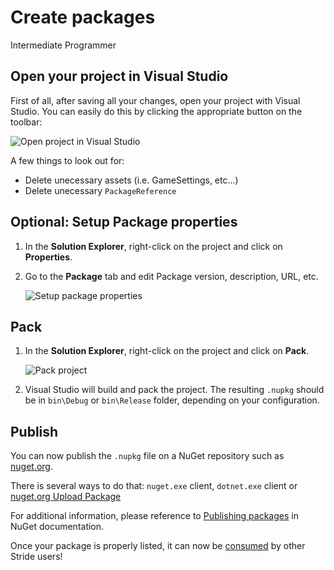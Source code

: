 # Create packages

<span class="badge text-bg-primary">Intermediate</span>
<span class="badge text-bg-success">Programmer</span>

## Open your project in Visual Studio

First of all, after saving all your changes, open your project with Visual Studio. You can easily do this by clicking the appropriate button on the toolbar:

![Open project in Visual Studio](../game-studio/media/open-project-in-visual-studio.png)

A few things to look out for:
* Delete unecessary assets (i.e. GameSettings, etc...)
* Delete unecessary `PackageReference`

## Optional: Setup Package properties

1. In the **Solution Explorer**, right-click on the project and click on **Properties**.

2. Go to the **Package** tab and edit Package version, description, URL, etc.

   ![Setup package properties](media/setup-package-properties.png)

## Pack

1. In the **Solution Explorer**, right-click on the project and click on **Pack**.

   ![Pack project](media/pack-project.png)

2. Visual Studio will build and pack the project. The resulting `.nupkg` should be in `bin\Debug` or `bin\Release` folder, depending on your configuration.

## Publish

You can now publish the `.nupkg` file on a NuGet repository such as [nuget.org](https://nuget.org).

There is several ways to do that: `nuget.exe` client, `dotnet.exe` client or [nuget.org Upload Package](https://www.nuget.org/packages/manage/upload)

For additional information, please reference to [Publishing packages](https://docs.microsoft.com/en-us/nuget/create-packages/publish-a-package) in NuGet documentation.

Once your package is properly listed, it can now be [consumed](consume-packages.md) by other Stride users!
